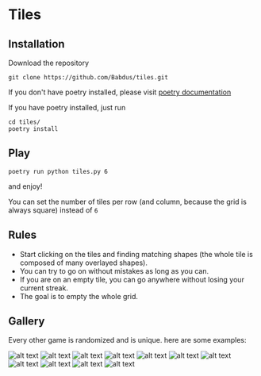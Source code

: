 # Tiles

## Installation

Download the repository
```commandline
git clone https://github.com/Babdus/tiles.git
```
If you don't have poetry installed, please visit [poetry documentation](https://python-poetry.org/docs/)

If you have poetry installed, just run
```commandline
cd tiles/
poetry install
```

## Play

```commandline
poetry run python tiles.py 6
```
and enjoy!

You can set the number of tiles per row (and column, because the grid is always square) instead of `6`

## Rules

* Start clicking on the tiles and finding matching shapes (the whole tile is composed of many overlayed shapes).
* You can try to go on without mistakes as long as you can.
* If you are on an empty tile, you can go anywhere without losing your current streak.
* The goal is to empty the whole grid.

## Gallery

Every other game is randomized and is unique. here are some examples:

![alt text](gallery/1.png)
![alt text](gallery/2.png)
![alt text](gallery/3.png)
![alt text](gallery/4.png)
![alt text](gallery/5.png)
![alt text](gallery/6.png)
![alt text](gallery/7.png)
![alt text](gallery/8.png)
![alt text](gallery/9.png)
![alt text](gallery/10.png)
![alt text](gallery/11.png)
